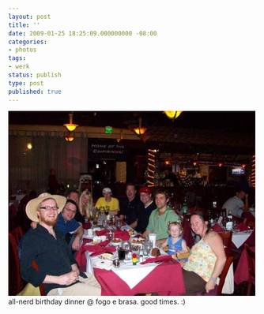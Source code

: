 ```yaml
---
layout: post
title: ''
date: 2009-01-25 18:25:09.000000000 -08:00
categories:
- photos
tags:
- werk
status: publish
type: post
published: true
---
```

<div class="figure">
<img src="/assets/F0ca4HZtJj5l56owwyY19fLVo1_500.jpg" alt="" />
		        </div>
		all-nerd birthday dinner @ fogo e brasa. good times. :)

